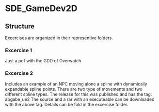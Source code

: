 # SDE_GameDev2D

## Structure
Excercises are organized in their representive folders.

### Excercise 1
Just a pdf with the GDD of Overwatch

### Excercise 2
Includes an example of an NPC moving alone a spline with dynamically expandable spline points. There are two type of movements and two different spline types.
The release for this was published and has the tag: abgabe_ue2
The source and a rar with an executeable can be downloaded with the above tag.
Details can be fold in the excercise folder.
